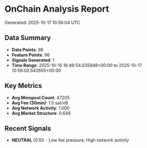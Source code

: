 # OnChain Analysis Report
Generated: 2025-10-17 10:56:04 UTC

## Data Summary
- **Data Points**: 96
- **Feature Points**: 96
- **Signals Generated**: 1
- **Time Range**: 2025-10-15 16:46:54.035948+00:00 to 2025-10-17 10:56:02.542655+00:00

## Key Metrics
- **Avg Mempool Count**: 47205
- **Avg Fee (30min)**: 1.5 sat/vB
- **Avg Network Activity**: 1.000
- **Avg Market Structure**: 0.648

## Recent Signals
- **NEUTRAL** (0.10) - Low fee pressure; High network activity
